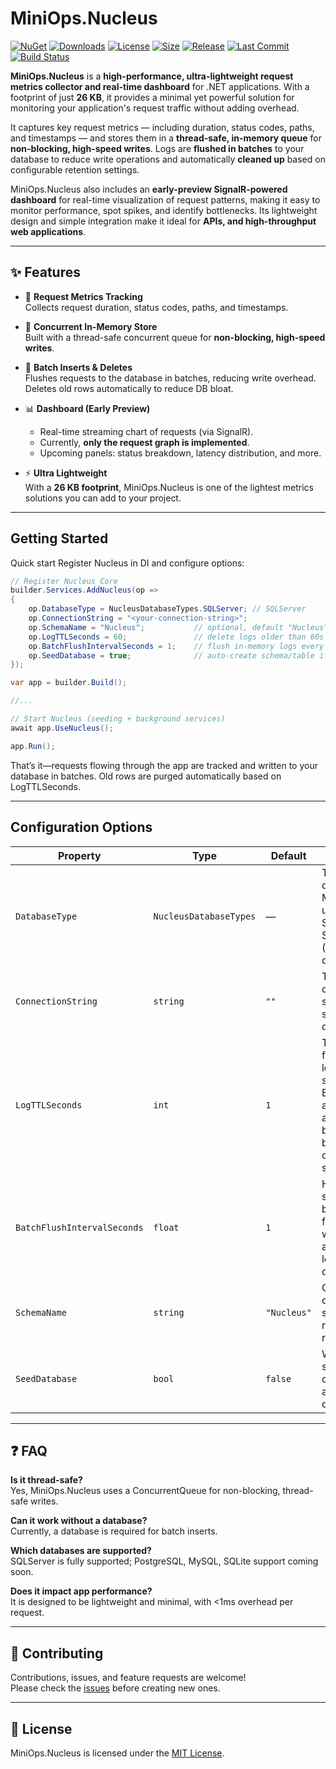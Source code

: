 # MiniOps.Nucleus

[![NuGet](https://img.shields.io/nuget/vpre/MiniOps.Nucleus.Core?style=flat-square)](https://www.nuget.org/packages/MiniOps.Nucleus.Core)
[![Downloads](https://img.shields.io/nuget/dt/MiniOps.Nucleus.Core?style=flat-square)](https://www.nuget.org/packages/MiniOps.Nucleus.Core)
[![License](https://img.shields.io/badge/license-MIT-blue?style=flat-square)](LICENSE)
[![Size](https://img.shields.io/badge/package_size-26KB-lightgreen?style=flat-square)]()
[![Release](https://img.shields.io/github/v/release/NoubarKay/MiniOps.Nucleus?style=flat-square)](https://github.com/NoubarKay/MiniOps.Nucleus/releases)
[![Last Commit](https://img.shields.io/github/last-commit/NoubarKay/MiniOps.Nucleus?style=flat-square)](https://github.com/NoubarKay/MiniOps.Nucleus/commits)
[![Build Status](https://img.shields.io/github/actions/workflow/status/NoubarKay/MiniOps.Nucleus/build.yml?style=flat-square)](https://github.com/NoubarKay/MiniOps.Nucleus/actions)


**MiniOps.Nucleus** is a **high-performance, ultra-lightweight request metrics collector and real-time dashboard** for .NET applications. With a footprint of just **26 KB**, it provides a minimal yet powerful solution for monitoring your application's request traffic without adding overhead.

It captures key request metrics — including duration, status codes, paths, and timestamps — and stores them in a **thread-safe, in-memory queue** for **non-blocking, high-speed writes**. Logs are **flushed in batches** to your database to reduce write operations and automatically **cleaned up** based on configurable retention settings.

MiniOps.Nucleus also includes an **early-preview SignalR-powered dashboard** for real-time visualization of request patterns, making it easy to monitor performance, spot spikes, and identify bottlenecks. Its lightweight design and simple integration make it ideal for **APIs, and high-throughput web applications**.


---

## ✨ Features

- 🔎 **Request Metrics Tracking**  
  Collects request duration, status codes, paths, and timestamps.

- 🧵 **Concurrent In-Memory Store**  
  Built with a thread-safe concurrent queue for **non-blocking, high-speed writes**.

- 💾 **Batch Inserts & Deletes**  
  Flushes requests to the database in batches, reducing write overhead. Deletes old rows automatically to reduce DB bloat.

- 📊 **Dashboard (Early Preview)**  
  - Real-time streaming chart of requests (via SignalR).  
  - Currently, **only the request graph is implemented**.  
  - Upcoming panels: status breakdown, latency distribution, and more.

- ⚡ **Ultra Lightweight**  
  With a **26 KB footprint**, MiniOps.Nucleus is one of the lightest metrics solutions you can add to your project.

---

## Getting Started

Quick start
Register Nucleus in DI and configure options:
```csharp
// Register Nucleus Core
builder.Services.AddNucleus(op =>
{
    op.DatabaseType = NucleusDatabaseTypes.SQLServer; // SQLServer
    op.ConnectionString = "<your-connection-string>";
    op.SchemaName = "Nucleus";           // optional, default "Nucleus"
    op.LogTTLSeconds = 60;               // delete logs older than 60s
    op.BatchFlushIntervalSeconds = 1;    // flush in-memory logs every 1s
    op.SeedDatabase = true;              // auto-create schema/table if needed
});

var app = builder.Build();

//...

// Start Nucleus (seeding + background services)
await app.UseNucleus();

app.Run();
```
That’s it—requests flowing through the app are tracked and written to your database in batches. Old rows are purged automatically based on LogTTLSeconds.

---

## Configuration Options
| Property                    | Type                   | Default     | Description                                                                                                         |
| --------------------------- | ---------------------- | ----------- | ------------------------------------------------------------------------------------------------------------------- |
| `DatabaseType`              | `NucleusDatabaseTypes` | —           | The type of database MiniOps will use. Supported: SqlServer (More to come)                                          |
| `ConnectionString`          | `string`               | `""`        | The connection string for the selected database                                                                     |
| `LogTTLSeconds`             | `int`                  | `1`         | Time-to-live for request logs, in seconds. Expired logs are deleted automatically by the background cleanup service |
| `BatchFlushIntervalSeconds` | `float`                | `1`         | How often, in seconds, the background flush service writes accumulated logs to the database                         |
| `SchemaName`                | `string`               | `"Nucleus"` | Optional custom schema/table name for request logs                                                                  |
| `SeedDatabase`              | `bool`                 | `false`     | Whether to seed the database automatically on startup                                                               |
---

## ❓ FAQ

**Is it thread-safe?**  
Yes, MiniOps.Nucleus uses a ConcurrentQueue for non-blocking, thread-safe writes.

**Can it work without a database?**  
Currently, a database is required for batch inserts.

**Which databases are supported?**  
SQLServer is fully supported; PostgreSQL, MySQL, SQLite support coming soon.

**Does it impact app performance?**  
It is designed to be lightweight and minimal, with <1ms overhead per request.

---


## 🤝 Contributing
Contributions, issues, and feature requests are welcome!  
Please check the [issues](https://github.com/NoubarKay/MiniOps.Nucleus/issues) before creating new ones.

---

## 📄 License
MiniOps.Nucleus is licensed under the [MIT License](LICENSE).

